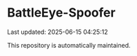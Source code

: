 # BattleEye-Spoofer

Last updated: 2025-06-15 04:25:12

This repository is automatically maintained.
